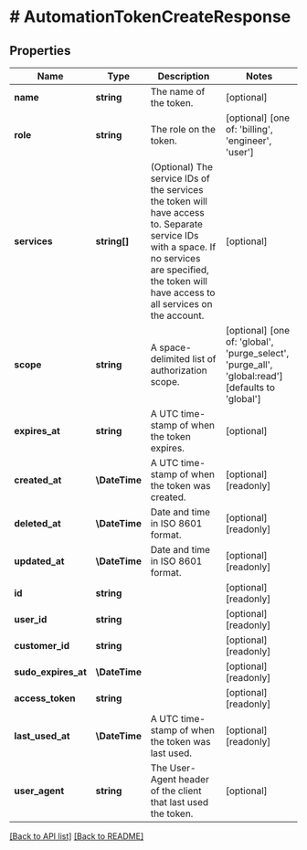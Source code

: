 # # AutomationTokenCreateResponse

## Properties

Name | Type | Description | Notes
------------ | ------------- | ------------- | -------------
**name** | **string** | The name of the token. | [optional] 
**role** | **string** | The role on the token. | [optional]  [one of: 'billing', 'engineer', 'user']
**services** | **string[]** | (Optional) The service IDs of the services the token will have access to. Separate service IDs with a space. If no services are specified, the token will have access to all services on the account. | [optional] 
**scope** | **string** | A space-delimited list of authorization scope. | [optional]  [one of: 'global', 'purge_select', 'purge_all', 'global:read'] [defaults to 'global']
**expires_at** | **string** | A UTC time-stamp of when the token expires. | [optional] 
**created_at** | **\DateTime** | A UTC time-stamp of when the token was created. | [optional] [readonly] 
**deleted_at** | **\DateTime** | Date and time in ISO 8601 format. | [optional] [readonly] 
**updated_at** | **\DateTime** | Date and time in ISO 8601 format. | [optional] [readonly] 
**id** | **string** |  | [optional] [readonly] 
**user_id** | **string** |  | [optional] [readonly] 
**customer_id** | **string** |  | [optional] [readonly] 
**sudo_expires_at** | **\DateTime** |  | [optional] [readonly] 
**access_token** | **string** |  | [optional] [readonly] 
**last_used_at** | **\DateTime** | A UTC time-stamp of when the token was last used. | [optional] [readonly] 
**user_agent** | **string** | The User-Agent header of the client that last used the token. | [optional] 


[[Back to API list]](../../README.md#endpoints) [[Back to README]](../../README.md)
